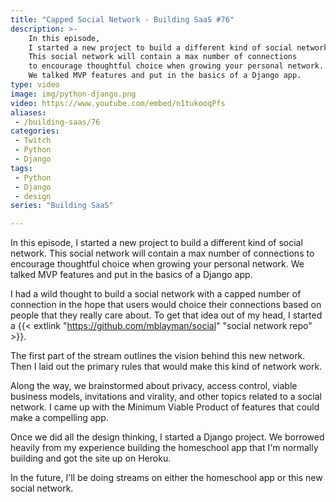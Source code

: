 ```yaml
---
title: "Capped Social Network - Building SaaS #76"
description: >-
    In this episode,
    I started a new project to build a different kind of social network.
    This social network will contain a max number of connections
    to encourage thoughtful choice when growing your personal network.
    We talked MVP features and put in the basics of a Django app.
type: video
image: img/python-django.png
video: https://www.youtube.com/embed/n1tukooqPfs
aliases:
 - /building-saas/76
categories:
 - Twitch
 - Python
 - Django
tags:
 - Python
 - Django
 - design
series: "Building SaaS"

---
```


In this episode,
I started a new project to build a different kind of social network.
This social network will contain a max number of connections
to encourage thoughtful choice when growing your personal network.
We talked MVP features and put in the basics of a Django app.

I had a wild thought
to build a social network
with a capped number of connection
in the hope
that users would choice their connections based
on people
that they really care about.
To get that idea out of my head,
I started a {{< extlink "https://github.com/mblayman/social" "social network repo" >}}.

The first part of the stream outlines the vision
behind this new network.
Then I laid out the primary rules
that would make this kind of network work.

Along the way,
we brainstormed about privacy,
access control,
viable business models,
invitations and virality,
and other topics related
to a social network.
I came up with the Minimum Viable Product
of features
that could make a compelling app.

Once we did all the design thinking,
I started a Django project.
We borrowed heavily
from my experience building the homeschool app
that I'm normally building
and got the site up
on Heroku.

In the future,
I'll be doing streams on either the homeschool app
or this new social network.
